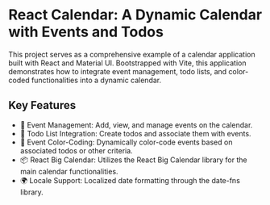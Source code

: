 # React Calendar: A Dynamic Calendar with Events and Todos

This project serves as a comprehensive example of a calendar application built with React and Material UI. Bootstrapped with Vite, this application demonstrates how to integrate event management, todo lists, and color-coded functionalities into a dynamic calendar.

## Key Features

- 📆 Event Management: Add, view, and manage events on the calendar.
- 📝 Todo List Integration: Create todos and associate them with events.
- 🎨 Event Color-Coding: Dynamically color-code events based on associated todos or other criteria.
- 📦 React Big Calendar: Utilizes the React Big Calendar library for the main calendar functionalities.
- 🌍 Locale Support: Localized date formatting through the date-fns library.
